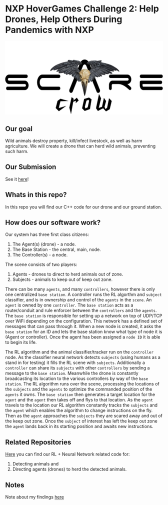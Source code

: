 # NXP HoverGames Challenge 2: Help Drones, Help Others During Pandemics with NXP
![](https://github.com/mcelhennyi/NXP-HoverGames-2/blob/master/SCAREcrow_logo.png)

## Our goal
Wild animals destroy property, kill/infect livestock, as well as harm agriculture. We will create a drone that can herd wild animals, preventing such harm.

## Our Submission
See it [here](https://www.hackster.io/contests/hovergames2/hardware_applications/12777)!

## Whats in this repo?
In this repo you will find our C++ code for our drone and our ground station.

## How does our software work?
Our system has three first class citizens:  
1) The Agent(s) (drone) - a node.
2) The Base Station - the central, main, node.
3) The Controller(s) - a node.

The scene consists of two players:  
1) Agents - drones to direct to herd animals out of zone.
2) Subjects - animals to keep out of keep out zone.

There can be many `agents`, and many `controllers`, however there is only one centralized `base station`. A controller runs the RL algorthm and `subject` classifier, and is in ownership and control of the `agents` in the `scene`. An `agent` is owned by one `controller`. The `base station` acts as a router/conduit and rule enforcer between the `controllers` and the `agents`. The `base station` is responsible for setting up a network on top of UDP/TCP over WiFi depending on the configuration. This network has a defined set of messages that can pass through it. When a new node is created, it asks the `base station` for an ID and lets the base station know what type of node it is (Agent or controller). Once the agent has been assigned a `node ID` it is able to begin its life.

The RL algorithm and the animal classifier/tracker run on the `controller` node. As the classifier neural network detects `subjects` (using humans as a stand in for testing) it fills the RL scene with `subjects`. Additionally a `controller` can share its `subjects` with other `controllers` by sending a message to the `base station`. Meanwhile the drone is constantly broadcasting its location to the various controllers by way of the `base station`. The RL algorithm runs over the scene, processing the locations of the `subjects` and the `agents` to optimize the commanded position of the `agents` it owns. The `base station` then generates a target location for the `agent` and the `agent` then takes off and flys to that location. As the `agent` travels to the location our RL algorithm constantly tracks the `subjects` and the `agent` which enables the algorithm to change instructions on the fly. Then as the `agent` approaches the `subjects` they are scared away and out of the keep out zone. Once the `subject` of interest has left the keep out zone the `agent` lands back in its starting position and awaits new instructions.

## Related Repositories
[Here](https://github.com/ajberlier/SCAREcrow) you can find our RL + Neural Network related code for:  
1) Detecting animals and  
2) Directing agents (drones) to herd the detected animals.

## Notes
Note about my findings [here](https://github.com/mcelhennyi/NXP-HoverGames-2/blob/master/NOTES.md)
